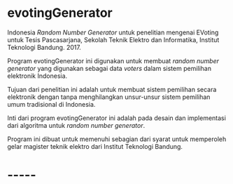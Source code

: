 # evotingGenerator
Indonesia <i>Random Number Generator</i> untuk penelitian mengenai EVoting untuk Tesis Pascasarjana, Sekolah Teknik Elektro dan Informatika, Institut Teknologi Bandung. 2017.

Program evotingGenerator ini digunakan untuk membuat <i>random number generator</i> yang digunakan sebagai data <i>voters</i> dalam sistem pemilihan elektronik Indonesia.

Tujuan dari penelitian ini adalah untuk membuat sistem pemilihan secara elektronik dengan tanpa menghilangkan unsur-unsur sistem pemilihan umum tradisional di Indonesia.

Inti dari program evotingGenerator ini adalah pada desain dan implementasi dari algoritma untuk <i>random number generator</i>.

Program ini dibuat untuk memenuhi sebagian dari syarat untuk memperoleh gelar magister teknik elektro dari Institut Teknologi Bandung.

# -----